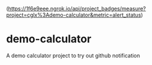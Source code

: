 (https://1f6e9eee.ngrok.io/api/project_badges/measure?project=cglx%3Ademo-calculator&metric=alert_status)
# demo-calculator
A demo calculator project to try out github notification
